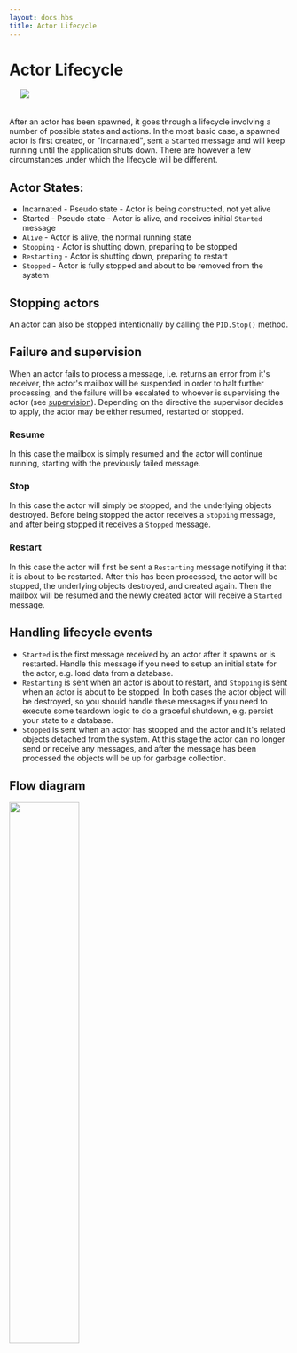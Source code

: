 ```yaml
---
layout: docs.hbs
title: Actor Lifecycle
---
```


# Actor Lifecycle

<img src="../images/LifeCycle-blue.png" style="max-height:400px;margin-bottom:20px;margin-left:20px">

<!-- Todo: Document which system messages can be handled by an actor. Started/Stopping/Restarting... -->

After an actor has been spawned, it goes through a lifecycle involving a number of possible states and actions. In the most basic case, a spawned actor is first created, or "incarnated", sent a `Started` message and will keep running until the application shuts down. There are however a few circumstances under which the lifecycle will be different.

## Actor States:

- Incarnated - Pseudo state - Actor is being constructed, not yet alive
- Started - Pseudo state - Actor is alive, and receives initial `Started` message
- `Alive` - Actor is alive, the normal running state
- `Stopping` - Actor is shutting down, preparing to be stopped
- `Restarting` - Actor is shutting down, preparing to restart
- `Stopped` - Actor is fully stopped and about to be removed from the system

## Stopping actors

An actor can also be stopped intentionally by calling the `PID.Stop()` method.

## Failure and supervision

When an actor fails to process a message, i.e. returns an error from it's receiver, the actor's mailbox will be suspended in order to halt further processing, and the failure will be escalated to whoever is supervising the actor (see [supervision](Supervision)). Depending on the directive the supervisor decides to apply, the actor may be either resumed, restarted or stopped.

### Resume

In this case the mailbox is simply resumed and the actor will continue running, starting with the previously failed message.

### Stop

In this case the actor will simply be stopped, and the underlying objects destroyed. Before being stopped the actor receives a `Stopping` message, and after being stopped it receives a `Stopped` message.

### Restart

In this case the actor will first be sent a `Restarting` message notifying it that it is about to be restarted. After this has been processed, the actor will be stopped, the underlying objects destroyed, and created again. Then the mailbox will be resumed and the newly created actor will receive a `Started` message.

## Handling lifecycle events

- `Started` is the first message received by an actor after it spawns or is restarted. Handle this message if you need to setup an initial state for the actor, e.g. load data from a database.
- `Restarting` is sent when an actor is about to restart, and `Stopping` is sent when an actor is about to be stopped. In both cases the actor object will be destroyed, so you should handle these messages if you need to execute some teardown logic to do a graceful shutdown, e.g. persist your state to a database.
- `Stopped` is sent when an actor has stopped and the actor and it's related objects detached from the system. At this stage the actor can no longer send or receive any messages, and after the message has been processed the objects will be up for garbage collection.

## Flow diagram

<img src="../images/actorlifecycle.png" style="width:50%">
